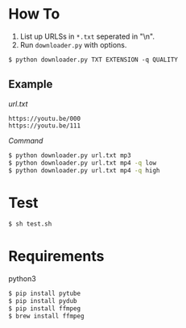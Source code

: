 # How To

1. List up URLSs in `*.txt` seperated in "\n".
2. Run `downloader.py` with options.

`$ python downloader.py TXT EXTENSION -q QUALITY`  

## Example

_url.txt_  
```
https://youtu.be/000
https://youtu.be/111
```

_Command_  
```bash
$ python downloader.py url.txt mp3  
$ python downloader.py url.txt mp4 -q low  
$ python downloader.py url.txt mp4 -q high
```  

# Test

```bash
$ sh test.sh
```

# Requirements

python3

```bash
$ pip install pytube
$ pip install pydub
$ pip install ffmpeg
$ brew install ffmpeg
```

